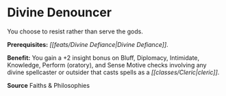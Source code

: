 ﻿---
cssclass: [feats]

---
# Divine Denouncer

You choose to resist rather than serve the gods.

**Prerequisites:** _[[feats/Divine Defiance|Divine Defiance]]_.

**Benefit:** You gain a +2 insight bonus on Bluff, Diplomacy, Intimidate, Knowledge, Perform (oratory), and Sense Motive checks involving any divine spellcaster or outsider that casts spells as a _[[classes/Cleric|cleric]]_.

**Source** Faiths & Philosophies